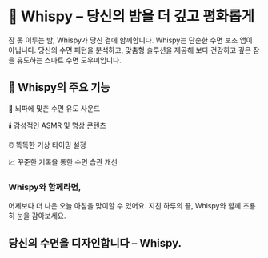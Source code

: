 # 🌙 Whispy – 당신의 밤을 더 깊고 평화롭게

잠 못 이루는 밤, Whispy가 당신 곁에 함께합니다.
Whispy는 단순한 수면 보조 앱이 아닙니다.
당신의 수면 패턴을 분석하고, 맞춤형 솔루션을 제공해
보다 건강하고 깊은 잠을 유도하는 스마트 수면 도우미입니다.


## 🛌 Whispy의 주요 기능

🎵 뇌파에 맞춘 수면 유도 사운드

🕯️ 감성적인 ASMR 및 명상 콘텐츠

⏰ 똑똑한 기상 타이밍 설정

📈 꾸준한 기록을 통한 수면 습관 개선


### Whispy와 함께라면,
어제보다 더 나은 오늘 아침을 맞이할 수 있어요.
지친 하루의 끝, Whispy와 함께 조용히 눈을 감아보세요.

## 당신의 수면을 디자인합니다 – Whispy.
